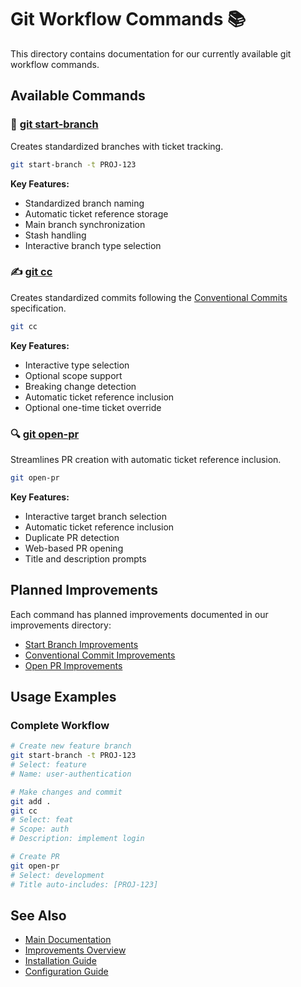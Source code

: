 # Git Workflow Commands 📚

This directory contains documentation for our currently available git workflow commands.

## Available Commands

### 🌿 [git start-branch](start-branch.md)
Creates standardized branches with ticket tracking.
```bash
git start-branch -t PROJ-123
```

**Key Features:**
- Standardized branch naming
- Automatic ticket reference storage
- Main branch synchronization
- Stash handling
- Interactive branch type selection

### ✍️ [git cc](conventional-commit.md)
Creates standardized commits following the [Conventional Commits](https://www.conventionalcommits.org/) specification.
```bash
git cc
```

**Key Features:**
- Interactive type selection
- Optional scope support
- Breaking change detection
- Automatic ticket reference inclusion
- Optional one-time ticket override

### 🔍 [git open-pr](open-pr.md)
Streamlines PR creation with automatic ticket reference inclusion.
```bash
git open-pr
```

**Key Features:**
- Interactive target branch selection
- Automatic ticket reference inclusion
- Duplicate PR detection
- Web-based PR opening
- Title and description prompts

## Planned Improvements

Each command has planned improvements documented in our improvements directory:
- [Start Branch Improvements](../improvements/update-start-branch.md)
- [Conventional Commit Improvements](../improvements/update-conventional-commit.md)
- [Open PR Improvements](../improvements/update-open-pr.md)

## Usage Examples

### Complete Workflow

```bash
# Create new feature branch
git start-branch -t PROJ-123
# Select: feature
# Name: user-authentication

# Make changes and commit
git add .
git cc
# Select: feat
# Scope: auth
# Description: implement login

# Create PR
git open-pr
# Select: development
# Title auto-includes: [PROJ-123]
```

## See Also

- [Main Documentation](../README.md)
- [Improvements Overview](../improvements/README.md)
- [Installation Guide](../../README.md#-installation)
- [Configuration Guide](../../README.md#%EF%B8%8F-custom-configuration)
